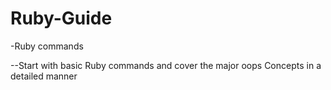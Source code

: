 # Ruby-Guide
-Ruby commands


--Start with basic Ruby commands and cover the major oops Concepts in a detailed manner 
